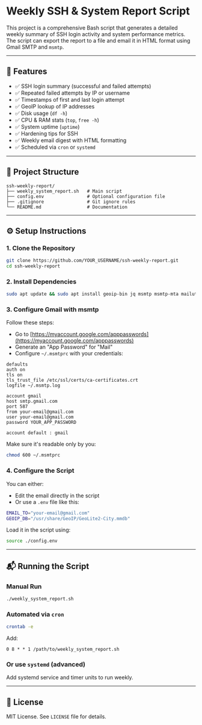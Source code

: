 
# Weekly SSH & System Report Script

This project is a comprehensive Bash script that generates a detailed weekly summary of SSH login activity and system performance metrics. The script can export the report to a file and email it in HTML format using Gmail SMTP and `msmtp`.

---

## 🚀 Features

* ✅ SSH login summary (successful and failed attempts)
* ✅ Repeated failed attempts by IP or username
* ✅ Timestamps of first and last login attempt
* ✅ GeoIP lookup of IP addresses
* ✅ Disk usage (`df -h`)
* ✅ CPU & RAM stats (`top`, `free -h`)
* ✅ System uptime (`uptime`)
* ✅ Hardening tips for SSH
* ✅ Weekly email digest with HTML formatting
* ✅ Scheduled via `cron` or `systemd`

---

## 📂 Project Structure

```
ssh-weekly-report/
├── weekly_system_report.sh   # Main script
├── config.env                # Optional configuration file
├── .gitignore                # Git ignore rules
└── README.md                 # Documentation
```

---

## ⚙️ Setup Instructions

### 1. Clone the Repository

```bash
git clone https://github.com/YOUR_USERNAME/ssh-weekly-report.git
cd ssh-weekly-report
```

### 2. Install Dependencies

```bash
sudo apt update && sudo apt install geoip-bin jq msmtp msmtp-mta mailutils -y
```

### 3. Configure Gmail with msmtp

Follow these steps:

* Go to [https://myaccount.google.com/apppasswords](https://myaccount.google.com/apppasswords)
* Generate an "App Password" for "Mail"
* Configure `~/.msmtprc` with your credentials:

```
defaults
auth on
tls on
tls_trust_file /etc/ssl/certs/ca-certificates.crt
logfile ~/.msmtp.log

account gmail
host smtp.gmail.com
port 587
from your-email@gmail.com
user your-email@gmail.com
password YOUR_APP_PASSWORD

account default : gmail
```

Make sure it's readable only by you:

```bash
chmod 600 ~/.msmtprc
```

### 4. Configure the Script

You can either:

* Edit the email directly in the script
* Or use a `.env` file like this:

```bash
EMAIL_TO="your-email@gmail.com"
GEOIP_DB="/usr/share/GeoIP/GeoLite2-City.mmdb"
```

Load it in the script using:

```bash
source ./config.env
```

---

## 📬 Running the Script

### Manual Run

```bash
./weekly_system_report.sh
```

### Automated via `cron`

```bash
crontab -e
```

Add:

```cron
0 8 * * 1 /path/to/weekly_system_report.sh
```

### Or use `systemd` (advanced)

Add systemd service and timer units to run weekly.

---

## 📜 License

MIT License. See `LICENSE` file for details.
